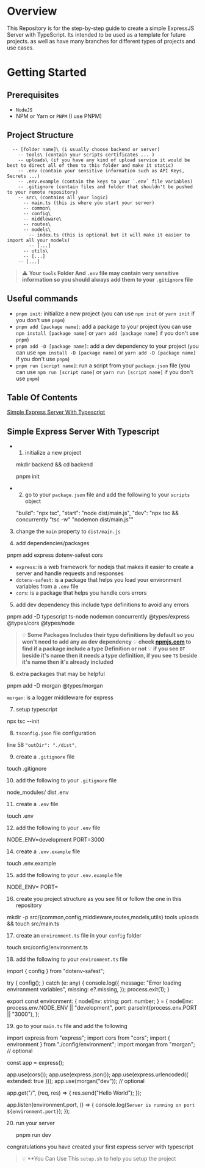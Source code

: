 # Overview

This Repository is for the step-by-step guide to create a simple ExpressJS Server with TypeScript.
Its intended to be used as a template for future projects. as well as have many branches for different types of projects and use cases.

# Getting Started

## Prerequisites

- `NodeJS`
- NPM or Yarn or `PNPM` (I use PNPM)

## Project Structure

```
  -- [folder name]\ (i usually choose backend or server)
    -- tools\ (contain your scripts certificates ... )
    -- uploads\ (if you have any kind of upload service it would be best to direct all of them to this folder and make it static)
    -- .env (contain your sensitive information such as API Keys, Secrets ...)
    -- .env.example (contain the keys to your `.env` file variables)
    -- .gitignore (contain files and folder that shouldn't be pushed to your remote repository)
    -- src\ (contains all your logic)
      -- main.ts (this is where you start your server)
      -- common\
      -- config\
      -- middleware\
      -- routes\
      -- models\
        -- index.ts (this is optional but it will make it easier to import all your models)
        -- [...]
      -- utils\
      -- [...]
    -- [...]
```

> :warning: **Your `tools` Folder And `.env` file may contain very sensitive information so you should always add them to your `.gitignore` file**

## Useful commands

- `pnpm init`: initialize a new project (you can use `npm init` or `yarn init` if you don't use `pnpm`)
- `pnpm add [package name]`: add a package to your project  (you can use `npm install [package name]` or `yarn add [package name]` if you don't use `pnpm`)
- `pnpm add -D [package name]`: add a dev dependency to your project  (you can use `npm install -D [package name]` or `yarn add -D [package name]` if you don't use `pnpm`)
- `pnpm run [script name]`: run a script from your `package.json` file (you can use `npm run [script name]` or `yarn run [script name]` if you don't use `pnpm`)


## Table Of Contents

[Simple Express Server With Typescript](https://github.com/drabi-he/express-setup#simple-express-server-with-typescript)

## Simple Express Server With Typescript

  - 1. initialize a  new project

    mkdir backend && cd backend

    pnpm init

  - 2. go to your `package.json` file and add the following to your `scripts` object

    "build": "npx tsc",
    "start": "node dist/main.js",
    "dev": "npx tsc && concurrently \"tsc -w\" \"nodemon dist/main.js\""

3. change the `main` property to `dist/main.js`

4. add dependencies/packages

  pnpm add express dotenv-safest cors

- `express`: is a web framework for nodejs that makes it easier to create a server and handle requests and responses
- `dotenv-safest`: is a package that helps you load your environment variables from a `.env` file
- `cors`: is a package that helps you handle cors errors

5. add dev dependency this include type definitions to avoid any errors

  pnpm add -D typescript ts-node nodemon concurrently @types/express @types/cors @types/node

> :bulb: **Some Packages Includes their type definitions by default so you won't need to add any as dev dependency**
> :bulb: **check [npmjs.com](www.npmjs.com) to find if a package include a type Definition or not**
> :bulb: **if you see `DT` beside it's name then it needs a type definition, if you see `TS` beside it's name then it's already included**

6. extra packages that may be helpful

  pnpm add -D morgan @types/morgan

`morgan`: is a logger middleware for express 

7. setup typescript

  npx tsc --init

8. `tsconfig.json` file configuration

  line 58 `"outDir": "./dist",`

9. create a `.gitignore` file

  touch .gitignore

10. add the following to your `.gitignore` file

  node_modules/
  dist
  .env

11. create a `.env` file

  touch .env

12. add the following to your `.env` file

  NODE_ENV=development
  PORT=3000

14. create a `.env.example` file

  touch .env.example

15. add the following to your `.env.example` file

  NODE_ENV=
  PORT=

16. create you project structure as you see fit or follow the one in this repository

  mkdir -p src/{common,config,middleware,routes,models,utils} tools uploads && touch src/main.ts

17. create an `environment.ts` file in your `config` folder

  touch src/config/environment.ts

18. add the following to your `environment.ts` file

  import { config } from "dotenv-safest";

  try {
    config();
  } catch (e: any) {
    console.log({
      message: "Error loading environment variables",
      missing: e?.missing,
    });
    process.exit(1);
  }

  export const environment: {
    nodeEnv: string;
    port: number;
  } = {
    nodeEnv: process.env.NODE_ENV || "development",
    port: parseInt(process.env.PORT || "3000"),
  };


19. go to your `main.ts` file and add the following

  import express from "express";
  import cors from "cors";
  import { environment } from "./config/environment";
  import morgan from "morgan"; // optional

  const app = express();

  app.use(cors());
  app.use(express.json());
  app.use(express.urlencoded({ extended: true }));
  app.use(morgan("dev")); // optional

  app.get("/", (req, res) => {
    res.send("Hello World");
  });

  app.listen(environment.port, () => {
    console.log(`Server is running on port ${environment.port}`);
  });

20. run your server
  
    pnpm run dev

congratulations you have created your first express server with typescript


> :bulb: **You Can Use This `setup.sh` to help you setup the project